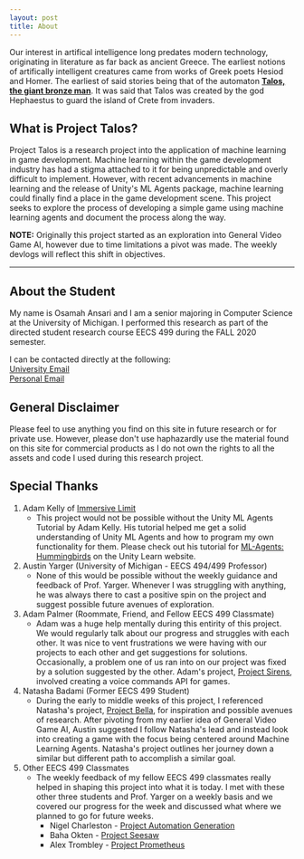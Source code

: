 ```yaml
---
layout: post
title: About
---
```


Our interest in artifical intelligence long predates modern technology, originating in literature as far back as ancient Greece. The earliest notions of artifically intelligent creatures came from works of Greek poets Hesiod and Homer. The earliest of said stories being that of the automaton [**Talos, the giant bronze man**](https://www.greekmythology.com/Myths/Creatures/Talos/talos.html). It was said that Talos was created by the god Hephaestus to guard the island of Crete from invaders.

## What is Project Talos?

Project Talos is a research project into the application of machine learning in game development. Machine learning within the game development industry has had a stigma attached to it for being unpredictable and overly difficult to implement. However, with recent advancements in machine learning and the release of Unity's ML Agents package, machine learning could finally find a place in the game development scene. This project seeks to explore the process of developing a simple game using machine learning agents and document the process along the way.

**NOTE:** Originally this project started as an exploration into General Video Game AI, however due to time limitations a pivot was made. The weekly devlogs will reflect this shift in objectives.

----

## About the Student

My name is Osamah Ansari and I am a senior majoring in Computer Science at the University of Michigan. I performed this research as part of the directed student research course EECS 499 during the FALL 2020 semester. 

I can be contacted directly at the following:  
[University Email](mailto:oaansari@umich.edu)  
[Personal Email](mailto:osamahansari@gmail.com)

## General Disclaimer

Please feel to use anything you find on this site in future research or for private use. However, please don't use haphazardly use the material found on this site for commercial products as I do not own the rights to all the assets and code I used during this research project.

## Special Thanks

1. Adam Kelly of [Immersive Limit](https://www.immersivelimit.com)
   - This project would not be possible without the Unity ML Agents Tutorial by Adam Kelly. His tutorial helped me get a solid understanding of Unity ML Agents and how to program my own functionality for them. Please check out his tutorial for [ML-Agents: Hummingbirds](https://learn.unity.com/course/ml-agents-hummingbirds?uv=2019.3) on the Unity Learn website. 
2. Austin Yarger (University of Michigan - EECS 494/499 Professor)
   - None of this would be possible without the weekly guidance and feedback of Prof. Yarger. Whenever I was struggling with anything, he was always there to cast a positive spin on the project and suggest possible future avenues of exploration.
3. Adam Palmer (Roommate, Friend, and Fellow EECS 499 Classmate)
   - Adam was a huge help mentally during this entirity of this project. We would regularly talk about our progress and struggles with each other. It was nice to vent frustrations we were having with our projects to each other and get suggestions for solutions. Occasionally, a problem one of us ran into on our project was fixed by a solution suggested by the other. Adam's project, [Project Sirens](https://apalmer16.github.io/projectsirens/), involved creating a voice commands API for games. 
4. Natasha Badami (Former EECS 499 Student)
   - During the early to middle weeks of this project, I referenced Natasha's project, [Project Bella](http://www-personal.umich.edu/~nbadami/ProjectBella/), for inspiration and possible avenues of research. After pivoting from my earlier idea of General Video Game AI, Austin suggested I follow Natasha's lead and instead look into creating a game with the focus being centered around Machine Learning Agents. Natasha's project outlines her journey down a similar but different path to accomplish a similar goal.
5. Other EECS 499 Classmates
   - The weekly feedback of my fellow EECS 499 classmates really helped in shaping this project into what it is today. I met with these other three students and Prof. Yarger on a weekly basis and we covered our progress for the week and discussed what where we planned to go for future weeks.
      - Nigel Charleston - [Project Automation Generation](https://nigelcharleston.dev/automationGenerationBlog.html)
      - Baha Okten - [Project Seesaw](http://projectseesaw.co.in/)
      - Alex Trombley - [Project Prometheus](https://treknishion12.wixsite.com/website/projectprometheus)